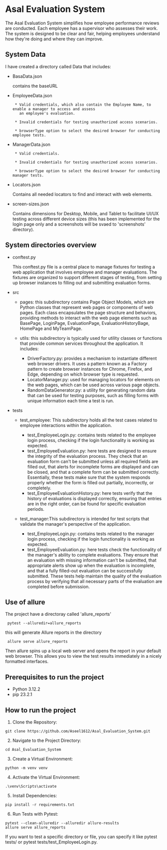 # Asal Evaluation System
The Asal Evaluation System simplifies how employee performance reviews are conducted. Each employee has a supervisor who assesses their work. The system is designed to be clear and fair, helping employees understand how they're doing and where they can improve.

## System Data
I have created a directory called Data that includes:

- BasaData.json
 
   contains the baseURL

- EmployeeData.json
  
       * Valid credentials, which also contain the Employee Name, to enable a manager to access and assess 
         an employee's evaluation.
  
       * Invalid credentials for testing unauthorized access scenarios.
  
       * browserType option to select the desired browser for conducting employee tests.

- ManagerData.json

       * Valid credentials.
  
       * Invalid credentials for testing unauthorized access scenarios.
  
       * browserType option to select the desired browser for conducting manager tests.
  
- Locators.json
  
  Contains all needed locators to find and interact with web elements.

- screen-sizes.json
  
  Contains dimensions for Desktop, Mobile, and Tablet to facilitate UI/UX testing across different device sizes (this has been implemented for the login page only and a 
  screenshots will be svaed to 'screenshots' directory).

## System directories overview

- conftest.py
 
  This conftest.py file is a central place to manage fixtures for testing a web application that involves employee and manager evaluations. The fixtures are organized to 
  support different stages of testing, from setting up browser instances to filling out and submitting evaluation forms.
  
- src

  * pages: this subdirectory contains Page Object Models, which are Python classes that represent web pages or components of web pages. Each class encapsulates the page 
    structure and behaviors, providing methods to interact with the web page elements such as BasePage, LoginPage, EvaluationPage, EvaluationHistoryBage, HomePage and 
    MyTeamPage.

  * utils: this subdirectory is typically used for utility classes or functions that provide common services throughout the application. It includes:
    - DriverFactory.py: provides a mechanism to instantiate different web browser drivers. It uses a pattern known as a Factory pattern to create browser instances for 
      Chrome, Firefox, and Edge, depending on which browser type is requested.
    - LocatorManager.py: used for managing locators for elements on the web pages, which can be used across various page objects.
    - RandomDataGenerator.py: a utility for generating random data that can be used for testing purposes, such as filling forms with unique information each time a test is 
      run.
    
- tests
 
  * test_employee: This subdirectory holds all the test cases related to employee interactions within the application.
    - test_EmployeeLogin.py: contains tests related to the employee login process, checking if the login functionality is working as expected.
    - test_EmployeeEvaluation.py: here tests are designed to ensure the integrity of the evaluation process. They check that an evaluation form can't be 
                                  submitted unless all required fields are filled out, that alerts for incomplete forms are displayed and can be closed, and that a 
                                  complete form can be submitted correctly. Essentially, these tests make sure that the system responds properly whether the form is filled 
                                  out partially, incorrectly, or completely.
    - test_EmployeeEvaluationHistory.py: here tests verify that the history of evaluations is displayed correctly, ensuring that entries are in the right 
                                         order, can be found for specific evaluation periods.
      
  * test_manager:This subdirectory is intended for test scripts that validate the manager's perspective of the application.
    - test_EmployeeLogin.py: contains tests related to the manager login process, checking if the login functionality is working as expected.
    - test_EmployeeEvaluation.py: here tests check the functionality of the manager's ability to complete evaluations. They ensure that an evaluation with 
                                  missing information can't be submitted, that appropriate alerts show up when the evaluation is incomplete, and that a fully filled-out 
                                  evaluation can be successfully submitted. These tests help maintain the quality of the evaluation process by verifying that all necessary 
                                  parts of the evaluation are completed before submission.


  
## Use of allure
The project have a directoray called 'allure_reports' 
```
 pytest --alluredir=allure_reports
```
 this will generate Allure reports in the directory
```
 allure serve allure_reports
```
 Then allure spins up a local web server and opens the report in your default web browser. This allows you to view the test results immediately in a nicely formatted 
 interfaces.

## Prerequisites to run the project
- Python 3.12.2
- pip 23.2.1 


## How to run the project
1. Clone the Repository:
  ```
  git clone https://github.com/Aseel1612/Asal_Evaluation_System.git
  ```
2. Navigate to the Project Directory:
  ```
  cd Asal_Evaluation_System
  ```   
3. Create a Virtual Environment:
  ```
  python -m venv venv
  ```
4. Activate the Virtual Environment:
  ```
  .\venv\Scripts\activate
  ```
5. Install Dependencies:
  ```
  pip install -r requirements.txt
  ```
6. Run Tests with Pytest:
  ```
  pytest --clean-alluredir --alluredir allure-results
  allure serve allure_reports
  ```
  If you want to test a specific directory or file, you can specify it like pytest tests/ or pytest tests/test_EmployeeLogin.py.


  

  
